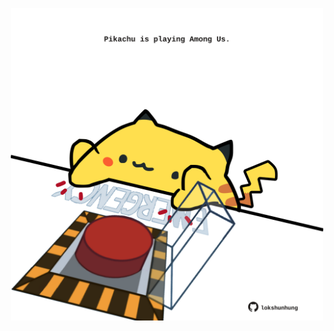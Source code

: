 <!-- built at 28/08/2022, 24:01:32 UTC -->
<p align="center">
  <img width="500" height="500" src="./ReadmeImage.svg">
</p>

